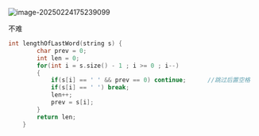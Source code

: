 ![image-20250224175239099](D:\Practice\daily(interview)\58最后一个单词的长度.assets\image-20250224175239099.png)

不难

```c++
int lengthOfLastWord(string s) {
        char prev = 0;
        int len = 0;
        for(int i = s.size() - 1 ; i >= 0 ; i--)
        {
            if(s[i] == ' ' && prev == 0) continue;      //跳过后置空格
            if(s[i] == ' ') break;
            len++;
            prev = s[i];
        }
        return len;
    }
```

